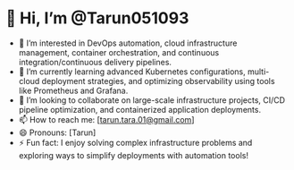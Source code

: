 # 👋 Hi, I’m @Tarun051093

- 👀 I’m interested in DevOps automation, cloud infrastructure management, container orchestration, and continuous integration/continuous delivery pipelines.
- 🌱 I’m currently learning advanced Kubernetes configurations, multi-cloud deployment strategies, and optimizing observability using tools like Prometheus and Grafana.
- 💞️ I’m looking to collaborate on large-scale infrastructure projects, CI/CD pipeline optimization, and containerized application deployments.
- 📫 How to reach me: [tarun.tara.01@gmail.com]
- 😄 Pronouns: [Tarun]
- ⚡ Fun fact: I enjoy solving complex infrastructure problems and exploring ways to simplify deployments with automation tools!

<!---
Tarun051093/Tarun051093 is a ✨ special ✨ repository because its `README.md` (this file) appears on your GitHub profile.
You can click the Preview link to take a look at your changes.
--->
